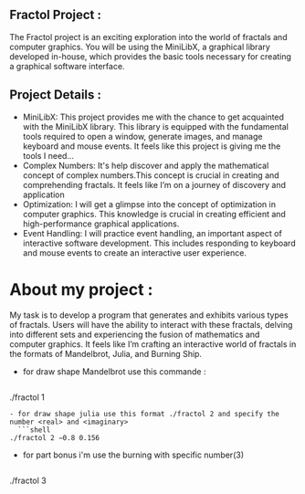 ## Fractol Project :
The Fractol project is an exciting exploration into the world of fractals and computer graphics. You will be using the MiniLibX, a graphical library developed in-house, 
which provides the basic tools necessary for creating a graphical software interface.

## Project Details :
- MiniLibX: This project provides me with the chance to get acquainted with the MiniLibX library.
This library is equipped with the fundamental tools required to open a window, generate images,
and manage keyboard and mouse events. It feels like this project is giving me the tools I need…
- Complex Numbers: It's help discover and apply the mathematical concept of complex numbers.This concept is crucial in creating and comprehending fractals. It feels like I’m on a journey of discovery and application
- Optimization: I will get a glimpse into the concept of optimization in computer graphics. This knowledge is crucial in creating efficient and high-performance graphical applications.
- Event Handling: I will practice event handling, an important aspect of interactive software development. This includes responding to keyboard and mouse events to create an interactive user experience.

# About my project :
My task is to develop a program that generates and exhibits various types of fractals. Users will have the ability to interact with these fractals, delving into different sets and experiencing the fusion of mathematics and computer graphics.
It feels like I’m crafting an interactive world of fractals in the formats of Mandelbrot, Julia, and Burning Ship.

- for draw shape Mandelbrot use this commande :
  ```shell
./fractol 1
```
- for draw shape julia use this format ./fractol 2 and specify the number <real> and <imaginary>
  ```shell
./fractol 2 −0.8 0.156
```
- for part bonus i'm use the burning with specific number(3)
  ```shell
./fractol 3
```

